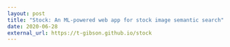 ```yaml
---
layout: post
title: "Stock: An ML-powered web app for stock image semantic search"
date: 2020-06-28
external_url: https://t-gibson.github.io/stock
---
```

